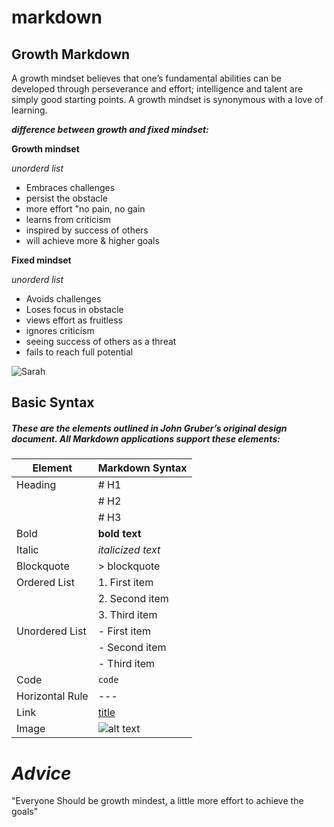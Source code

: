 # markdown

## Growth Markdown
A growth mindset believes that one’s fundamental abilities can be developed through perseverance and effort; intelligence and talent are simply good starting points. A growth mindset is synonymous with a love of learning.

***difference between growth and fixed mindset:***

**Growth mindset**

*unorderd list*
- Embraces challenges
- persist the obstacle 
- more effort "no pain, no gain 
- learns from criticism 
- inspired by success of others 
- will achieve more & higher goals

**Fixed mindset**

*unorderd list*
- Avoids challenges 
- Loses focus in obstacle
- views effort as fruitless 
- ignores criticism 
- seeing success of others as a threat 
- fails to reach full potential 

![Sarah](https://www.coderomeos.org/storage/uploads/images/posts/how-to-use-github-simple-github-tutorial-for-beginners-5d75f561e98d4.png)

## Basic Syntax
##### These are the elements outlined in John Gruber’s original design document. All Markdown applications support these elements:

|       Element       |     	Markdown Syntax          |
|---------------------|--------------------------------|
|   	Heading         |   # H1                         |
|                     |   # H2                         |
|                     |   # H3                         |
|     Bold            |   **bold text**                |
|     Italic          |   *italicized text*            |
|     Blockquote      |   > blockquote                 |
|     Ordered List    |   1. First item                | 
|                     |	  2. Second item               |
|                     |   3. Third item                | 
|     Unordered List  |    - First item                |
|                     |    - Second item               | 
|                     |    - Third item                |
|     Code            |    	`code`                     |     
|     Horizontal Rule	|      ---                       |
|     Link            |[title](https://www.example.com)|
|     Image           |	![alt text](image.jpg)         |



# ***Advice***
"Everyone Should be growth mindest, a little more effort to achieve the goals"
